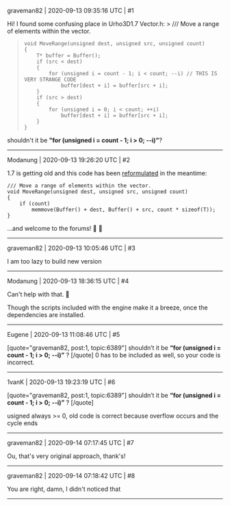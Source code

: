 graveman82 | 2020-09-13 09:35:16 UTC | #1

Hi! I found some confusing place in Urho3D1.7 Vector.h:
    > /// Move a range of elements within the vector.
>     void MoveRange(unsigned dest, unsigned src, unsigned count)
>     {
>         T* buffer = Buffer();
>         if (src < dest)
>         {
>             for (unsigned i = count - 1; i < count; --i) // THIS IS VERY STRANGE CODE
>                 buffer[dest + i] = buffer[src + i];
>         }
>         if (src > dest)
>         {
>             for (unsigned i = 0; i < count; ++i)
>                 buffer[dest + i] = buffer[src + i];
>         }
>     }
shouldn't it be **"for (unsigned i = count - 1; i > 0; --i)"**?

-------------------------

Modanung | 2020-09-13 19:26:20 UTC | #2

1.7 is getting old and this code has been [reformulated](https://github.com/urho3d/Urho3D/blob/master/Source/Urho3D/Container/Vector.h#L1163) in the meantime:

```
/// Move a range of elements within the vector.
void MoveRange(unsigned dest, unsigned src, unsigned count)
{
    if (count)
        memmove(Buffer() + dest, Buffer() + src, count * sizeof(T));
}
```
...and welcome to the forums! :confetti_ball: :slightly_smiling_face:

-------------------------

graveman82 | 2020-09-13 10:05:46 UTC | #3

I am too lazy to build new version

-------------------------

Modanung | 2020-09-13 18:36:15 UTC | #4

Can't help with that. :slightly_smiling_face:

Though the scripts included with the engine make it a breeze, once the dependencies are installed.

-------------------------

Eugene | 2020-09-13 11:08:46 UTC | #5

[quote="graveman82, post:1, topic:6389"]
shouldn’t it be **“for (unsigned i = count - 1; i > 0; --i)”** ?
[/quote]
0 has to be included as well, so your code is incorrect.

-------------------------

1vanK | 2020-09-13 19:23:19 UTC | #6

[quote="graveman82, post:1, topic:6389"]
shouldn’t it be **“for (unsigned i = count - 1; i > 0; --i)”** ?
[/quote]

usigned always >= 0, old code is correct because overflow occurs and the cycle ends

-------------------------

graveman82 | 2020-09-14 07:17:45 UTC | #7

Ou, that's very original approach, thank's!

-------------------------

graveman82 | 2020-09-14 07:18:42 UTC | #8

You are right, damn, I didn't noticed that

-------------------------

